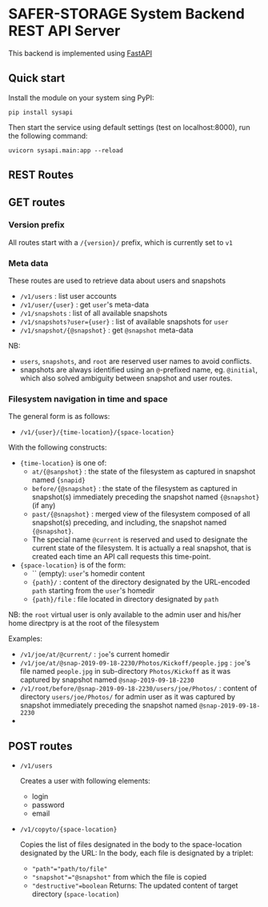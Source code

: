 # SAFER-STORAGE System Backend REST API Server

This backend is implemented using [FastAPI](https://github.com/tiangolo/fastapi)

## Quick start

Install the module on your system sing PyPI:
```
pip install sysapi
```

Then start the service using default settings (test on localhost:8000), run the following command:
```
uvicorn sysapi.main:app --reload
```


## REST Routes


## GET routes

### Version prefix
All routes start with a `/{version}/` prefix, which is currently set to `v1`

### Meta data 
These routes are used to retrieve data about users and snapshots
* `/v1/users` : list user accounts
* `/v1/user/{user}` : get `user`'s meta-data
* `/v1/snapshots` : list of all available snapshots
* `/v1/snapshots?user={user}` : list of available snapshots for `user`
* `/v1/snapshot/{@snapshot}` : get `@snapshot` meta-data

NB: 
* `users`, `snapshots`, and `root` are reserved user names to avoid conflicts.
* snapshots are always identified using an `@`-prefixed name, eg. `@initial`, which also solved ambiguity between snapshot and user routes.

### Filesystem navigation in time and space

The general form is as follows:
* `/v1/{user}/{time-location}/{space-location}`

With the following constructs:
* `{time-location}` is one of:
   * `at/{@sanpshot}` : the state of the filesystem as captured in snapshot named `{snapid}` 
   * `before/{@snapshot}` : the state of the filesystem as captured in snapshot(s) immediately preceding the snapshot named `{@snapshot}` (if any)
   * `past/{@snapshot}` : merged view of the filesystem composed of all snapshot(s) preceding, and including, the snapshot named `{@snapshot}`. 
   * The special name `@current` is reserved and used to designate the current state of the filesystem. It is actually a real snapshot, that is created each time an API call requests this time-point.
* `{space-location}` is of the form:
   * `` (empty): `user`'s homedir content
   * `{path}/` : content of the directory designated by the URL-encoded `path` starting from the `user`'s homedir
   * `{path}/file` : file located in directory designated by `path`

NB: the `root` virtual user is only available to the admin user and his/her home directpry is at the root of the filesystem

Examples:
* `/v1/joe/at/@current/` : `joe`'s current homedir
* `/v1/joe/at/@snap-2019-09-18-2230/Photos/Kickoff/people.jpg` : `joe`'s file named `people.jpg` in sub-directory `Photos/Kickoff` as it was captured by snapshot named `@snap-2019-09-18-2230`
* `/v1/root/before/@snap-2019-09-18-2230/users/joe/Photos/` : content of directory `users/joe/Photos/` for admin user as it was captured by snapshot immediately preceding the snapshot named `@snap-2019-09-18-2230`
* 

## POST routes

* `/v1/users`
  
   Creates a user with following elements:
   * login
   * password
   * email

* `/v1/copyto/{space-location}`
  
   Copies the list of files designated in the body to the space-location designated by the URL:
   In the body, each file is designated by a triplet:
   - `"path"="path/to/file"`
   - `"snapshot"="@snapshot"` from which the file is copied
   - `"destructive"=boolean` 
   Returns: The updated content of target directory (`space-location`)




